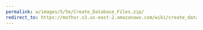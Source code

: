 ```yaml
---
permalink: w/images/5/5e/Create_Database_Files.zip/
redirect_to: https://mothur.s3.us-east-2.amazonaws.com/wiki/create_database_files.zip
---
```


